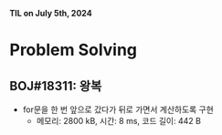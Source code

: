 **TIL on July 5th, 2024**

# Problem Solving
## BOJ#18311: 왕복
* for문을 한 번 앞으로 갔다가 뒤로 가면서 계산하도록 구현
    - 메모리: 2800 kB, 시간: 8 ms, 코드 길이: 442 B
